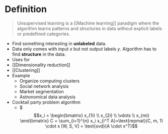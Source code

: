 # Definition
>Unsupervised learning is a [[Machine learning]] paradigm where the algorithm learns patterns and structures in data without explicit labels or predefined categories.
- Find something interesting in **unlabeled** data.
- Data only comes with input $x$ but not output labels $y$. Algorithm has to find **structure** in the data.
- Uses for 
- [[Dimensionality reduction]]
- [[Clustering]]
- Example
	- Organize computing clusters
	- Social network analysis
	- Market segmentation
	- Astronomical data analysis
- Cocktail party problem algorithm
	- $$$x_i = \begin{bmatrix} x_{1i} \\ x_{2i} \\ \vdots \\ x_{mi} \end{bmatrix} C = \sum_{i=1}^{n} x_i x_{i^T A}=\text{repmat}(C, m, 1) \cdot x [W, S, V] = \text{svd}(A \cdot x^T)$$